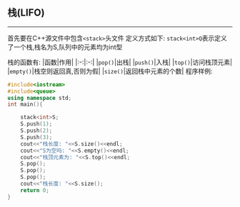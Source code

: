 ## 栈(LIFO)
---

首先要在C++源文件中包含``<stack>``头文件
定义方式如下:
``stack<int>Q``表示定义了一个栈,栈名为S,队列中的元素均为int型

栈的函数有:
|函数|作用|
|:-:|:-:|
|``pop()``|出栈|
|``push()``|入栈|
|``top()``|访问栈顶元素|
|``empty()``|栈空则返回真,否则为假|
|``size()``|返回栈中元素的个数|
程序样例:
```C++
#include<iostream>
#include<queue>
using namespace std;
int main(){

    stack<int>S;
    S.push(1);
    S.push(2);
    S.push(3);
    cout<<"栈长度: "<<S.size()<<endl;
    cout<<"S为空吗: "<<S.empty()<<endl;
    cout<<"栈顶元素为: "<<S.top()<<endl;
    S.pop();
    S.pop();
    S.pop();
    cout<<"栈长度: "<<S.size();
    return 0;
}


```
